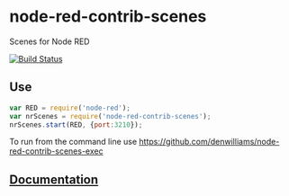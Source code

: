 # node-red-contrib-scenes

Scenes for Node RED

[![Build Status](https://travis-ci.org/denwilliams/node-red-contrib-scenes.svg?branch=master)](https://travis-ci.org/denwilliams/node-red-contrib-scenes)

## Use

```js
var RED = require('node-red');
var nrScenes = require('node-red-contrib-scenes');
nrScenes.start(RED, {port:3210});
```

To run from the command line use https://github.com/denwilliams/node-red-contrib-scenes-exec

## [Documentation](http://www.denwilliams.net/node-red-contrib-scenes/0.1.1/)
